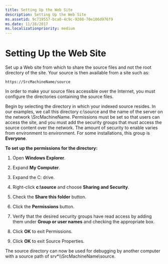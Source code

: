 ```yaml
---
title: Setting Up the Web Site
description: Setting Up the Web Site
ms.assetid: 9c719557-bca0-4c9c-9208-70e106d976f9
ms.date: 11/28/2017
ms.localizationpriority: medium
---
```


# Setting Up the Web Site


Set up a Web site from which to share the source files and not the root directory of the site. Your source is then available from a site such as:

```text
https://SrcMachineName/source
```

In order to make your source files accessible over the Internet, you must configure the directories containing the source files.

Begin by selecting the directory in which your indexed source resides. In our examples, we call this directory c:\\source and the name of the server on the network \\SrcMachineName. Permissions must be set so that users can access the site, and you must add the security groups that must access the source content over the network. The amount of security to enable varies from environment to environment. For some installations, this group is **Everyone**.

**To set up the permissions for the directory:**

1.  Open **Windows Explorer**.

2.  Expand **My Computer**.

3.  Expand the C: drive.

4.  Right-click **c:\\source** and choose **Sharing and Security**.

5.  Check the **Share this folder** button.

6.  Click the **Permissions** button.

7.  Verify that the desired security groups have read access by adding them under **Group or user names** and checking the appropriate box.

8.  Click **OK** to exit Permissions.

9.  Click **OK** to exit Source Properties.

The source directory can now be used for debugging by another computer with a source path of srv\*\\\\SrcMachineName\\source.

 

 





